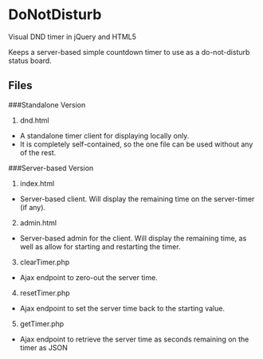 DoNotDisturb
============

Visual DND timer in jQuery and HTML5

Keeps a server-based simple countdown timer to use as a do-not-disturb status board.

Files
------------

###Standalone Version
1. dnd.html
  * A standalone timer client for displaying locally only. 
  * It is completely self-contained, so the one file can be used without any of the rest.

###Server-based Version
1. index.html
  * Server-based client. Will display the remaining time on the server-timer (if any).
2. admin.html
  * Server-based admin for the client. Will display the remaining time, as well as allow for starting and restarting the timer.
3. clearTimer.php 
  * Ajax endpoint to zero-out the server time.
4. resetTimer.php
  * Ajax endpoint to set the server time back to the starting value.
5. getTimer.php
  * Ajax endpoint to retrieve the server time as seconds remaining on the timer as JSON
